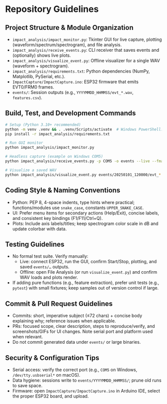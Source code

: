 # Repository Guidelines

## Project Structure & Module Organization
- `impact_analysis/impact_monitor.py`: Tkinter GUI for live capture, plotting (waveform/spectrum/spectrogram), and file analysis.
- `impact_analysis/receive_events.py`: CLI receiver that saves events and (optionally) shows live plots.
- `impact_analysis/visualize_event.py`: Offline visualizer for a single WAV (waveform + spectrogram).
- `impact_analysis/requirements.txt`: Python dependencies (NumPy, Matplotlib, PySerial, etc.).
- `ImpactCapture/ImpactCapture.ino`: ESP32 firmware that emits EVT0/FRM0 frames.
- `events/`: Session outputs (e.g., `YYYYMMDD_HHMMSS/evt_*.wav`, `features.csv`).

## Build, Test, and Development Commands
```bash
# Setup (Python 3.10+ recommended)
python -m venv .venv && . .venv/Scripts/activate  # Windows PowerShell: .venv\Scripts\Activate.ps1
pip install -r impact_analysis/requirements.txt

# Run GUI monitor
python impact_analysis/impact_monitor.py

# Headless capture (example on Windows COM5)
python impact_analysis/receive_events.py -p COM5 -o events --live --fmax 8000

# Visualize a saved WAV
python impact_analysis/visualize_event.py events/20250101_120000/evt_*.wav --fmax 8000
```

## Coding Style & Naming Conventions
- Python: PEP 8, 4-space indents, type hints where practical; functions/modules use `snake_case`, constants `UPPER_SNAKE_CASE`.
- UI: Prefer menu items for secondary actions (Help/Exit), concise labels, and consistent key bindings (F1/F11/Ctrl+Q).
- Plots: Include axis labels/titles; keep spectrogram color scale in dB and update colorbar with data.

## Testing Guidelines
- No formal test suite. Verify manually:
  - Live: connect ESP32, run the GUI, confirm Start/Stop, plotting, and saved `events/…` outputs.
  - Offline: open File Analysis (or run `visualize_event.py`) and confirm WAV loads and plots render.
- If adding pure functions (e.g., feature extraction), prefer unit tests (e.g., `pytest`) with small fixtures; keep samples out of version control if large.

## Commit & Pull Request Guidelines
- Commits: short, imperative subject (≤72 chars) + concise body explaining why; reference issues when applicable.
- PRs: focused scope, clear description, steps to reproduce/verify, and screenshots/GIFs for UI changes. Note serial port and platform used when relevant.
- Do not commit generated data under `events/` or large binaries.

## Security & Configuration Tips
- Serial access: verify the correct port (e.g., `COM5` on Windows, `/dev/tty.usbserial*` on macOS).
- Data hygiene: sessions write to `events/YYYYMMDD_HHMMSS/`; prune old runs to save space.
- Firmware: open `ImpactCapture/ImpactCapture.ino` in Arduino IDE, select the proper ESP32 board, and upload.

